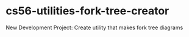 # cs56-utilities-fork-tree-creator
New Development Project: Create utility that makes fork tree diagrams

